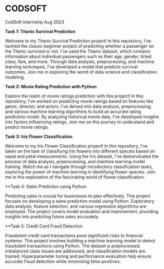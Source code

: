# CODSOFT
CodSoft Internship Aug 2023


**Task 1: Titanic Survival Prediction**

Welcome to my Titanic Survival Prediction project! In this repository, 
I've tackled the classic beginner project of predicting whether a passenger on the Titanic survived or not. 
I've used the Titanic dataset, which contains information about individual passengers such as their age, gender, ticket class, fare, and more. 
Through data analysis, preprocessing, and machine learning techniques, I've developed a model that predicts survival outcomes. 
Join me in exploring the world of data science and classification modeling.


**Task 2: Movie Rating Prediction with Python**

Explore the realm of movie ratings prediction with this project! In this repository, 
I've worked on predicting movie ratings based on features like genre, director, and actors. 
I've delved into data analysis, preprocessing, and various machine learning algorithms to build an accurate rating prediction model. 
By analyzing historical movie data, I've developed insights into factors influencing ratings. 
Join me on this journey to understand and predict movie ratings.


**Task 3: Iris Flower Classification**

Welcome to my Iris Flower Classification project! In this repository, 
I've taken on the task of classifying Iris flowers into different species based on sepal and petal measurements. 
Using the Iris dataset, I've demonstrated the process of data analysis, preprocessing, and machine learning model training. 
Watch me as I navigate through introductory classification tasks, exploring the power of machine learning in identifying flower species. 
Join me in this exploration of the fascinating world of flower classification.


**Task 4: Sales Prediction using Python

Predicting sales is crucial for businesses to plan effectively. This project focuses on developing a sales prediction model using Python. Exploratory data analysis, feature selection, and various regression algorithms are employed. The project covers model evaluation and improvement, providing insights into predicting future sales accurately.

**Task 5: Credit Card Fraud Detection

Fraudulent credit card transactions pose significant risks to financial systems. This project involves building a machine learning model to detect fraudulent transactions using Python. The dataset is preprocessed, imbalanced class issues are addressed, and classification models are trained. Hyperparameter tuning and performance evaluation help ensure accurate fraud detection while minimizing false positives.
